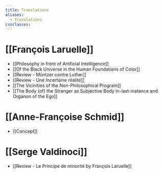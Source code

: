 ```yaml
---
title: Translations
aliases:
  - Translations
cssclasses:
---
```

# [[François Laruelle]]

- [[Philosophy in front of Artificial Intelligence]]
- [[Of the Black Universe in the Human Foundations of Color]]
- [[Review - Müntzer contre Luther]]
- [[Review -  Une Incertaine réalité]]
- [[The Vicinities of the Non-Philosophical Program]]
- [[The Body (of) the Stranger as Subjective Body in-last-instance and Organon of the Ego]]

# [[Anne-Françoise Schmid]]

- [[Concept]]

# [[Serge Valdinoci]]

- [[Review  - Le Principe de minorité by François Laruelle]]
